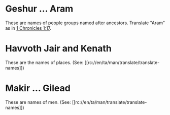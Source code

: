 # Geshur ... Aram

These are names of people groups named after ancestors. Translate "Aram" as in [1 Chronicles 1:17](../01/17.md).

# Havvoth Jair and Kenath

These are the names of places. (See: [[rc://en/ta/man/translate/translate-names]])

# Makir ... Gilead

These are names of men. (See: [[rc://en/ta/man/translate/translate-names]])


